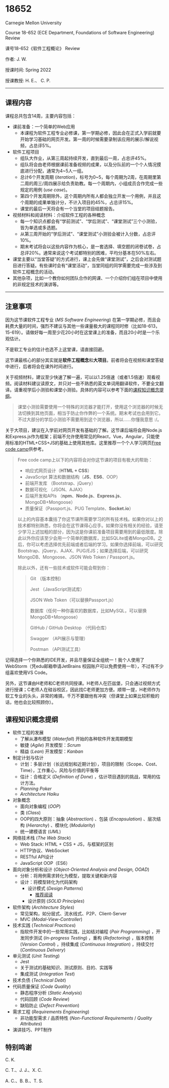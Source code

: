 # 18652

Carnegie Mellon University 

Course 18-652 (ECE Department, Foundations of Software Engineering) Review

课号18-652《软件工程概论》 Review



作者: J. W.



授课时间: Spring 2022

授课教授: H. E.、 C. P.

---

## 课程内容

课程总共包含14周，主要内容包括：

- 课前准备：一个简单的Web应用
  - 本课程为软件工程专业必修课，第一学期必修，因此会在正式入学前就要开始学习基础的网页开发。第一周的时候需要录制该应用的展示/解说视频，占总评5%。
- 软件工程项目
  - 组队大作业，从第三周起持续开发，直到最后一周，占总评45%。
  - 组队将会由老师根据课前准备视频的成果，以及分队前的一个个人情况摸底进行分配，通常为4~5人一组。
  - 总计6个开发周期 (*iteration*)，标号为0~5，每个周期为2周，在周期里第二周的周三/周四展示给负责助教。每一个周期内，小组成员合作完成一些规定的用例 (*use case*)。
  - 第四个开发周期除外，这个周期内所有人都会独立开发一个用例，并且这个周期的成果单独计分，不计入项目的45%，占总评15%。
  - 课堂的最后一天将会有一个当堂的项目结题报告。
- 视频材料和阅读材料：介绍软件工程的各种概念
  - 每一个知识点都会有“学前测试”、“学后测试”、“课堂测试”三个小测验，皆为单选或多选题。
  - 从第三周开始的“学后测试”、“课堂测试”小测验会被计入分数，占总评10%。
  - 期末考试将会以这些内容作为核心，是一套选择、填空题的闭卷试卷，占总评20%。通常来说这个考试都特别的困难，平均分基本在50%左右。
- 课堂主要以“当堂答疑”的方式进行，课上会先做“课堂测试”，之后会对测试题目进行答疑。有些课时会有“课堂活动”，当堂同组的同学需要完成一些涉及到软件工程概念的活动。
- 其他杂项，比如一个教你如何团队合作的网课、一个介绍你们组在项目中使用的非规定技术的演讲等。

---

## 注意事项

因为这节课软件工程专业 (*MS Software Engineering*) 在第一学期必修，而且会耗费大量的时间，强烈不建议与其他一些课量极大的课程同时修（比如18-613，15-619）。请做好每一周至少花20小时在这堂课上的准备，而且20小时是一个乐观估计。

不是软工专业的估计也选不上这堂课，请直接回避。

这节课最核心的部分其实就是**软件工程概念**和**大项目**。前者将会在视频和课堂答疑中进行，后者将会在课外时间进行。

关于视频材料，建议至少快速了解一遍，可以以1.25倍速（或者1.5倍速）观看视频。阅读材料建议读原文，并只对一些不熟悉的英文单词用翻译软件，不要全文翻译。请重视学后小测验和课堂小测验。具体的内容可以参考下面的[课程知识概念提纲](#课程知识概念提纲)。

> 课堂小测验需要使用一个特殊的浏览器才能打开，使用这个浏览器的时候无法切换到其他页面，相当于防止你作弊的一个系统。期末考试也会用到它。不过大部分的学后小测验不需要用到这个浏览器，所以……你懂我意思 :/。

关于大项目，建议在入学前对网页开发有基础的了解。这节课后端将会用Node.js和Express.js作为框架；前端不允许使用常见的React，Vue，Angular，只能使用标准的HTML+CSS+JS的基础上使用其他库。这里推荐一个个人学习网页[Free code camp](https://chinese.freecodecamp.org/learn)供参考。

> Free code camp上以下的内容将会对你这节课的项目有极大的帮助：
>
> - 响应式网页设计（**HTML + CSS**）
> - JavaScript 算法和数据结构（**JS**、**ES6**、OOP）
> - 前端开发库 （Bootstrap、jQuery）
> - 数据可视化 （JSON、AJAX）
> - 后端开发和APIs （**npm**、**Node.js**、**Express.js**、MongoDB+Mongoose）
> - 质量保证（Passport.js、PUG Template、**Socket.io**）
>
> 以上的内容基本囊括了你这节课所需要学习的所有技术栈。如果你对以上的技术都特别熟悉，你将会在这节课得心应手。如果你没有相关的经验，请至少学习上述加粗的部分，因为这是你课前准备项目需要用到的最低限度。除此以外你应该至少会用一个简单的数据库，比如SQLite或者MongoDB。之后，你可以考虑选择优先前端或者后端的学习。如果你选择前端，可以研究Bootstrap、jQuery、AJAX、PUG/EJS；如果选择后端，可以研究MongoDB、Mongoose、JSON Web Token / Passport.js。
>
> 除此以外，还有一些技术或软件可能会帮到你：
>
> > Git （版本控制）
> >
> > Jest （JavaScript测试库）
> >
> > JSON Web Token（可以替换Passport.js）
> >
> > 数据库（任何一种你喜欢的数据库，比如MySQL，可以替换MongoDB+Mongoose）
> >
> > GitHub / GitHub Desktop （代码仓库）
> >
> > Swagger （API展示与管理）
> >
> > Postman （API测试工具）

记得选择一个你熟悉的IDE开发，并且尽量保证全组统一！我个人使用了WebStorm（凭edu邮箱申请JetBrains 校园账户可以免费使用一年），不过有不少组喜欢使用VS Code。

另外，这节课由H老师和C老师共同授课。H老师人在匹兹堡，只会通过视频方式进行授课；C老师人在硅谷校区，因此找C老师更加方便。顺带一提，H老师作为软工专业的头头，非常的难搞，千万不要跟他有冲突（但课堂上如果比较积极的话，他也会比较照顾你）。

## 课程知识概念提纲

- 软件工程的发展
  - 了解从瀑布模型 (*Waterfall*) 开始的各种软件开发周期模型
  - 敏捷 (*Agile*) 开发模型：*Scrum*
  - 精益 (*Lean*) 开发模型：*Kanban*
- 制定计划与估计
  - 计划：多层计划（长远规划和近期计划），项目的限制（Scope、Cost、Time），工作重心，风险与价值的平衡等
  - 估计：合格定义 (*Definition of Done*) ，估计项目遇到的挑战，常用的估计方法。
  - *Planning Poker*
  - *Architecture Haiku*
- 对象概念
  - 面向对象编程 (*OOP*)
  - 类 (*Class*)
  - OOP的四大原则：抽象 (*Abstraction*) 、包装 (*Encapsulation*) 、层次结构 (*Hierarchy*) 、模块化 (*Modularity*) 
  - 统一建模语言 (*UML*) 
- 网络技术栈 (*The Web Stack*)
  - Web Stack: HTML + CSS + JS，与框架的区别
  - HTTP协议、WebSocket
  - RESTful API设计
  - JavaScript OOP（ES6）
- 面向对象分析和设计 (*Object-Oriented Analysis and Design, OOAD*)
  - 分析：将用例需求转化为模型，提取关键和新内容
  - 设计：将模型转化为代码架构
    - 设计模式 (*Design Patterns*)
      - [推荐阅读](https://refactoringguru.cn/design-patterns)
    - 设计原则 (*SOLID Principles*)
- 软件架构 (*Architecture Styles*)
  - 常见架构，如分层式、流水线式、P2P、Client-Server
  - MVC (*Modal-View-Controller*)
- 技术实践 (*Technical Practices*)
  - 指软件开发中的一些常用实践，比如结对编程 (*Pair Programming*) ，开发同步测试 (*In-progress Testing*) ，重构 (*Refactoring*) ，版本控制 (*Version Control*) ，持续集成 (*Continuous Integration*) ，持续交付 (*Continuous Delivery*) 
- 单元测试 (*Unit Testing*)
  - Jest
  - 关于测试的基础知识、测试原则、目的、实践等
  - 集成测试 (*Integration Test*)
- 技术负债 (*Technical Debt*)
- 代码质量保证 (*Code Quality*)
  - 静态程序分析 (*Static Analysis*)
  - 代码回顾 (*Code Review*)
  - 缺陷防止 (*Defect Prevention*)
- 需求工程 (*Requirements Engineering*)
  - 非功能型需求 / 品质特性 (*Non-Functional Requirements* / *Quality Attributes*)
- 演讲技巧、PPT制作



## 特别鸣谢

C. K.

C. T.、J. J.、X. C.

A. C.、B. B.、T. S.
